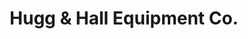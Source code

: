 ---
title: "Hugg & Hall Equipment Co."
url: /oklahoma-city/hugg-und-hall-equipment-co/
shop: Mieten
---
